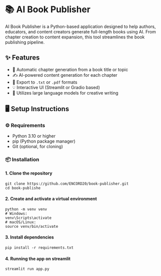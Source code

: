 # 📚 AI Book Publisher

AI Book Publisher is a Python-based application designed to help authors, educators, and content creators generate full-length books using AI. From chapter creation to content expansion, this tool streamlines the book publishing pipeline.


## ✨ Features

- 📖 Automatic chapter generation from a book title or topic
- ✍️ AI-powered content generation for each chapter
- 📄 Export to `.txt` or `.pdf` formats
- 💡 Interactive UI (Streamlit or Gradio based)
- 🧠 Utilizes large language models for creative writing


## 🖥️ Setup Instructions


### ⚙️ Requirements

- Python 3.10 or higher
- pip (Python package manager)
- Git (optional, for cloning)

### 📦 Installation

#### 1. Clone the repository

```
git clone https://github.com/ENCORD20/book-publisher.git
cd book-publishe
```

#### 2. Create and activate a virtual environment

```
python -m venv venv
# Windows:
venv\Scripts\activate
# macOS/Linux:
source venv/bin/activate
```

#### 3. Install dependencies

```
pip install -r requirements.txt
```

#### 4. Running the app on streamlit

```
streamlit run app.py
```
